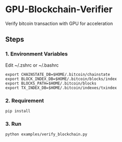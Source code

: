 # GPU-Blockchain-Verifier
Verify bitcoin transaction with GPU for acceleration

## Steps
### 1. Environment Variables
Edit ~/.zshrc or ~/.bashrc
```shell
export CHAINSTATE_DB=$HOME/.bitcoin/chainstate
export BLOCK_INDEX_DB=$HOME/.bitcoin/blocks/index
export BLOCKS_PATH=$HOME/.bitcoin/blocks
export TX_INDEX_DB=$HOME/.bitcoin/indexes/txindex
```

### 2. Requirement
```shell
pip install
```

### 3. Run
```shell
python examples/verify_blockchain.py
```
